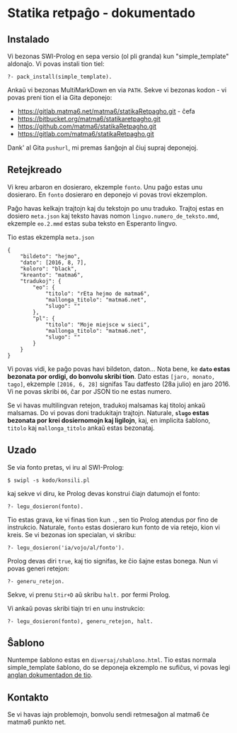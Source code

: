 Statika retpaĝo - dokumentado
=============================

Instalado
---------

Vi bezonas SWI-Prolog en sepa versio (ol pli granda) kun "simple_template" aldonaĵo. Vi povas instali tion tiel:

```
?- pack_install(simple_template).
```

Ankaŭ vi bezonas MultiMarkDown en via `PATH`. Sekve vi bezonas kodon - vi povas preni tion el ia Gita deponejo:

- https://gitlab.matma6.net/matma6/statikaRetpagho.git - ĉefa
- https://bitbucket.org/matma6/statikaretpagho.git
- https://github.com/matma6/statikaRetpagho.git
- https://gitlab.com/matma6/statikaRetpagho.git

Dank' al Gita `pushurl`, mi premas ŝanĝojn al ĉiuj supraj deponejoj.

Retejkreado
-----------

Vi kreu arbaron en dosieraro, ekzemple `fonto`. Unu paĝo estas unu dosieraro. En `fonto` dosieraro en deponejo vi povas trovi ekzemplon.

Paĝo havas kelkajn trajtojn kaj du tekstojn po unu traduko. Trajtoj estas en dosiero `meta.json` kaj teksto havas nomon `lingvo.numero_de_teksto.mmd`, ekzemple `eo.2.mmd` estas suba teksto en Esperanto lingvo.

Tio estas ekzempla `meta.json`

```
{
	"bildeto": "hejmo",
	"dato": [2016, 8, 7],
	"koloro": "black",
	"kreanto": "matma6",
	"tradukoj": {
		"eo": {
			"titolo": "rEta hejmo de matma6",
			"mallonga_titolo": "matma6.net",
			"slugo": ""
		},
		"pl": {
			"titolo": "Moje miejsce w sieci",
			"mallonga_titolo": "matma6.net",
			"slugo": ""
		}
	}
}
```

Vi povas vidi, ke paĝo povas havi bildeton, daton... Nota bene, ke **`dato` estas bezonata por ordigi, do bonvolu skribi tion**. Dato estas `[jaro, monato, tago]`, ekzemple `[2016, 6, 28]` signifas Tau datfesto (28a julio) en jaro 2016. Vi ne povas skribi `06`, ĉar por JSON tio ne estas numero.

Se vi havas multilingvan retejon, tradukoj malsamas kaj titoloj ankaŭ malsamas. Do vi povas doni tradukitajn trajtojn. Naturale, **`slugo` estas bezonata por krei dosiernomojn kaj ligilojn**, kaj, en implicita ŝablono, `titolo` kaj `mallonga_titolo` ankaŭ estas bezonataj.

Uzado
-----

Se via fonto pretas, vi iru al SWI-Prolog:

```
$ swipl -s kodo/konsili.pl
```

kaj sekve vi diru, ke Prolog devas konstrui ĉiajn datumojn el fonto:

```
?- legu_dosieron(fonto).
```

Tio estas grava, ke vi finas tion kun `.`, sen tio Prolog atendus por fino de instrukcio. Naturale, `fonto` estas dosieraro kun fonto de via retejo, kion vi kreis. Se vi bezonas ion specialan, vi skribu:

```
?- legu_dosieron('ia/vojo/al/fonto').
```

Prolog devas diri `true`, kaj tio signifas, ke ĉio ŝajne estas bonega. Nun vi povas generi retejon:

```
?- generu_retejon.
```

Sekve, vi prenu `Stir+D` aŭ skribu `halt.` por fermi Prolog.

Vi ankaŭ povas skribi tiajn tri en unu instrukcio:

```
?- legu_dosieron(fonto), generu_retejon, halt.
```

Ŝablono
-------

Nuntempe ŝablono estas en `diversaj/shablono.html`. Tio estas normala simple_template ŝablono, do se deponeja ekzemplo ne sufiĉus, vi povas legi [anglan dokumentadon de tio](http://www.swi-prolog.org/pack/list?p=simple_template).

Kontakto
--------

Se vi havas iajn problemojn, bonvolu sendi retmesaĝon al matma6 ĉe matma6 punkto net.
